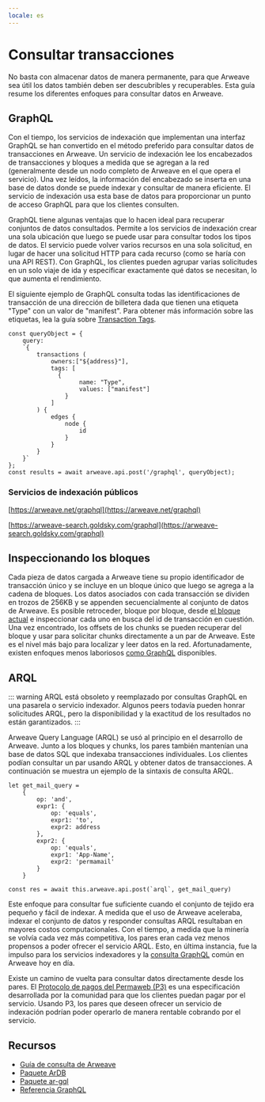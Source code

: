 ```yaml
---
locale: es
---
```


# Consultar transacciones

No basta con almacenar datos de manera permanente, para que Arweave sea útil los datos también deben ser descubribles y recuperables. Esta guía resume los diferentes enfoques para consultar datos en Arweave.

## GraphQL

Con el tiempo, los servicios de indexación que implementan una interfaz GraphQL se han convertido en el método preferido para consultar datos de transacciones en Arweave. Un servicio de indexación lee los encabezados de transacciones y bloques a medida que se agregan a la red (generalmente desde un nodo completo de Arweave en el que opera el servicio). Una vez leídos, la información del encabezado se inserta en una base de datos donde se puede indexar y consultar de manera eficiente. El servicio de indexación usa esta base de datos para proporcionar un punto de acceso GraphQL para que los clientes consulten.

GraphQL tiene algunas ventajas que lo hacen ideal para recuperar conjuntos de datos consultados. Permite a los servicios de indexación crear una sola ubicación que luego se puede usar para consultar todos los tipos de datos. El servicio puede volver varios recursos en una sola solicitud, en lugar de hacer una solicitud HTTP para cada recurso (como se haría con una API REST). Con GraphQL, los clientes pueden agrupar varias solicitudes en un solo viaje de ida y especificar exactamente qué datos se necesitan, lo que aumenta el rendimiento.

El siguiente ejemplo de GraphQL consulta todas las identificaciones de transacción de una dirección de billetera dada que tienen una etiqueta "Type" con un valor de "manifest". Para obtener más información sobre las etiquetas, lea la guía sobre [Transaction Tags](tags.md).

```js:no-line-numbers
const queryObject = {
	query:
	`{
		transactions (
			owners:["${address}"],
			tags: [
			  {
					name: "Type",
					values: ["manifest"]
				}
			]
		) {
			edges {
				node {
					id
				}
			}
		}
	}`
};
const results = await arweave.api.post('/graphql', queryObject);
```

### Servicios de indexación públicos

[https://arweave.net/graphql](https://arweave.net/graphql)

[https://arweave-search.goldsky.com/graphql](https://arweave-search.goldsky.com/graphql)

## Inspeccionando los bloques

Cada pieza de datos cargada a Arweave tiene su propio identificador de transacción único y se incluye en un bloque único que luego se agrega a la cadena de bloques. Los datos asociados con cada transacción se dividen en trozos de 256KB y se appenden secuencialmente al conjunto de datos de Arweave. Es posible retroceder, bloque por bloque, desde [el bloque actual](https://arweave.net/block/current) e inspeccionar cada uno en busca del id de transacción en cuestión. Una vez encontrado, los offsets de los chunks se pueden recuperar del bloque y usar para solicitar chunks directamente a un par de Arweave. Este es el nivel más bajo para localizar y leer datos en la red. Afortunadamente, existen enfoques menos laboriosos [como GraphQL](#graphql) disponibles.

## ARQL

::: warning
ARQL está obsoleto y reemplazado por consultas GraphQL en una pasarela o servicio indexador. Algunos peers todavía pueden honrar solicitudes ARQL, pero la disponibilidad y la exactitud de los resultados no están garantizados.
:::

Arweave Query Language (ARQL) se usó al principio en el desarrollo de Arweave. Junto a los bloques y chunks, los pares también mantenían una base de datos SQL que indexaba transacciones individuales. Los clientes podían consultar un par usando ARQL y obtener datos de transacciones. A continuación se muestra un ejemplo de la sintaxis de consulta ARQL.

```js:no-line-numbers
let get_mail_query =
	{
		op: 'and',
		expr1: {
			op: 'equals',
			expr1: 'to',
			expr2: address
		},
		expr2: {
			op: 'equals',
			expr1: 'App-Name',
			expr2: 'permamail'
		}
	}

const res = await this.arweave.api.post(`arql`, get_mail_query)
```

Este enfoque para consultar fue suficiente cuando el conjunto de tejido era pequeño y fácil de indexar. A medida que el uso de Arweave aceleraba, indexar el conjunto de datos y responder consultas ARQL resultaban en mayores costos computacionales. Con el tiempo, a medida que la minería se volvía cada vez más competitiva, los pares eran cada vez menos propensos a poder ofrecer el servicio ARQL. Esto, en última instancia, fue la impulso para los servicios indexadores y la [consulta GraphQL](#graphql) común en Arweave hoy en día.

Existe un camino de vuelta para consultar datos directamente desde los pares. El [Protocolo de pagos del Permaweb (P3)](https://arweave.net/UoDCeYYmamvnc0mrElUxr5rMKUYRaujo9nmci206WjQ) es una especificación desarrollada por la comunidad para que los clientes puedan pagar por el servicio. Usando P3, los pares que deseen ofrecer un servicio de indexación podrían poder operarlo de manera rentable cobrando por el servicio.

## Recursos

- [Guía de consulta de Arweave](../guides/querying-arweave/querying-arweave.md)
- [Paquete ArDB](../guides/querying-arweave/ardb.md)
- [Paquete ar-gql](../guides/querying-arweave/ar-gql.md)
- [Referencia GraphQL](../references/gql.md)
